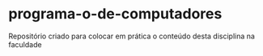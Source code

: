 # programa-o-de-computadores
Repositório criado para colocar em prática o conteúdo desta disciplina na faculdade
